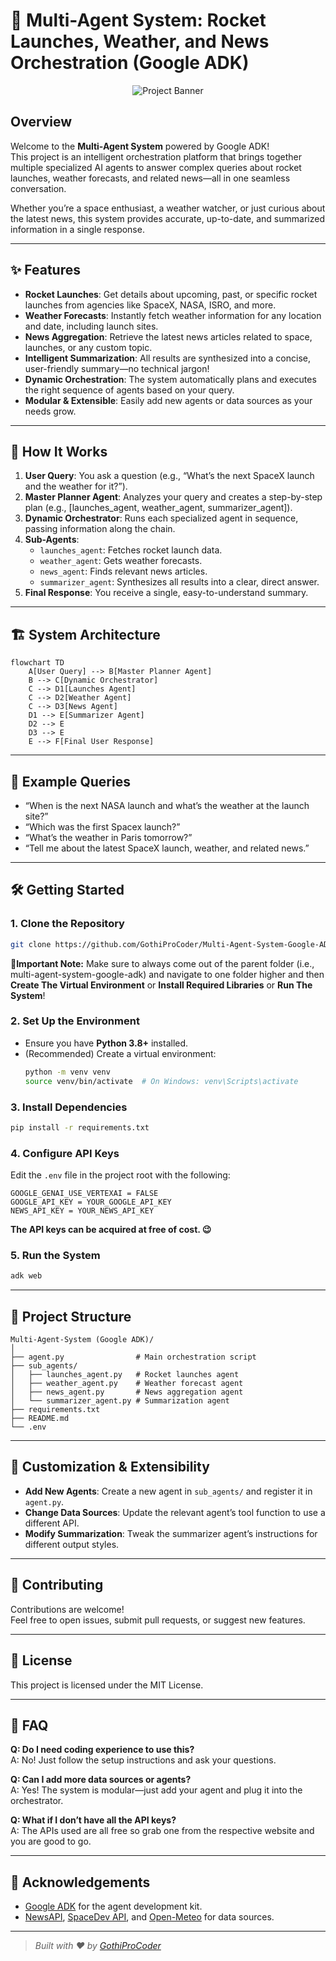 # 🚀 Multi-Agent System: Rocket Launches, Weather, and News Orchestration (Google ADK)

<p align="center">
  <img src="https://capsule-render.vercel.app/api?type=waving&color=gradient&height=200&section=header&text=🚀 Multi-Agent System (Google ADK)&fontSize=30&fontAlignY=40&desc=Rocket Launches, Weather, and News Orchestration&descAlignY=55&descAlign=50" alt="Project Banner">
</p>

## Overview

Welcome to the **Multi-Agent System** powered by Google ADK!  
This project is an intelligent orchestration platform that brings together multiple specialized AI agents to answer complex queries about rocket launches, weather forecasts, and related news—all in one seamless conversation.

Whether you’re a space enthusiast, a weather watcher, or just curious about the latest news, this system provides accurate, up-to-date, and summarized information in a single response.

---

## ✨ Features

- **Rocket Launches**: Get details about upcoming, past, or specific rocket launches from agencies like SpaceX, NASA, ISRO, and more.
- **Weather Forecasts**: Instantly fetch weather information for any location and date, including launch sites.
- **News Aggregation**: Retrieve the latest news articles related to space, launches, or any custom topic.
- **Intelligent Summarization**: All results are synthesized into a concise, user-friendly summary—no technical jargon!
- **Dynamic Orchestration**: The system automatically plans and executes the right sequence of agents based on your query.
- **Modular & Extensible**: Easily add new agents or data sources as your needs grow.

---

## 🧠 How It Works

1. **User Query**: You ask a question (e.g., “What’s the next SpaceX launch and the weather for it?”).
2. **Master Planner Agent**: Analyzes your query and creates a step-by-step plan (e.g., [launches_agent, weather_agent, summarizer_agent]).
3. **Dynamic Orchestrator**: Runs each specialized agent in sequence, passing information along the chain.
4. **Sub-Agents**:
    - `launches_agent`: Fetches rocket launch data.
    - `weather_agent`: Gets weather forecasts.
    - `news_agent`: Finds relevant news articles.
    - `summarizer_agent`: Synthesizes all results into a clear, direct answer.
5. **Final Response**: You receive a single, easy-to-understand summary.

---

## 🏗️ System Architecture

```mermaid
flowchart TD
    A[User Query] --> B[Master Planner Agent]
    B --> C[Dynamic Orchestrator]
    C --> D1[Launches Agent]
    C --> D2[Weather Agent]
    C --> D3[News Agent]
    D1 --> E[Summarizer Agent]
    D2 --> E
    D3 --> E
    E --> F[Final User Response]
```

---

## 🚦 Example Queries

- “When is the next NASA launch and what’s the weather at the launch site?”
- “Which was the first Spacex launch?”
- “What’s the weather in Paris tomorrow?”
- “Tell me about the latest SpaceX launch, weather, and related news.”

---

## 🛠️ Getting Started

### 1. Clone the Repository

```sh
git clone https://github.com/GothiProCoder/Multi-Agent-System-Google-ADK.git
```

**📝Important Note:** 
Make sure to always come out of the parent folder (i.e., multi-agent-system-google-adk) and navigate to one folder higher and then **Create The Virtual Environment** or **Install Required Libraries** or **Run The System**!

### 2. Set Up the Environment

- Ensure you have **Python 3.8+** installed.
- (Recommended) Create a virtual environment:
  ```sh
  python -m venv venv
  source venv/bin/activate  # On Windows: venv\Scripts\activate
  ```

### 3. Install Dependencies

```sh
pip install -r requirements.txt
```

### 4. Configure API Keys

Edit the `.env` file in the project root with the following:

```
GOOGLE_GENAI_USE_VERTEXAI = FALSE
GOOGLE_API_KEY = YOUR_GOOGLE_API_KEY
NEWS_API_KEY = YOUR_NEWS_API_KEY
```
**The API keys can be acquired at free of cost. 😉**

### 5. Run the System

```sh
adk web
```

---

## 🧩 Project Structure

```
Multi-Agent-System (Google ADK)/
│
├── agent.py                # Main orchestration script
├── sub_agents/
│   ├── launches_agent.py   # Rocket launches agent
│   ├── weather_agent.py    # Weather forecast agent
│   ├── news_agent.py       # News aggregation agent
│   └── summarizer_agent.py # Summarization agent
├── requirements.txt
├── README.md
└── .env
```

---

## 📝 Customization & Extensibility

- **Add New Agents**: Create a new agent in `sub_agents/` and register it in `agent.py`.
- **Change Data Sources**: Update the relevant agent’s tool function to use a different API.
- **Modify Summarization**: Tweak the summarizer agent’s instructions for different output styles.

---

## 🤝 Contributing

Contributions are welcome!  
Feel free to open issues, submit pull requests, or suggest new features.

---

## 📄 License

This project is licensed under the MIT License.

---

## 🙋 FAQ

**Q: Do I need coding experience to use this?**  
A: No! Just follow the setup instructions and ask your questions.

**Q: Can I add more data sources or agents?**  
A: Yes! The system is modular—just add your agent and plug it into the orchestrator.

**Q: What if I don’t have all the API keys?**  
A: The APIs used are all free so grab one from the respective website and you are good to go.

---

## 🌟 Acknowledgements

- [Google ADK](https://google.github.io/adk-docs/) for the agent development kit.
- [NewsAPI](https://newsapi.org/), [SpaceDev API](https://thespacedevs.com/), and [Open-Meteo](https://open-meteo.com/) for data sources.
---

> _Built with ❤️ by [GothiProCoder](https://github.com/GothiProCoder)_
